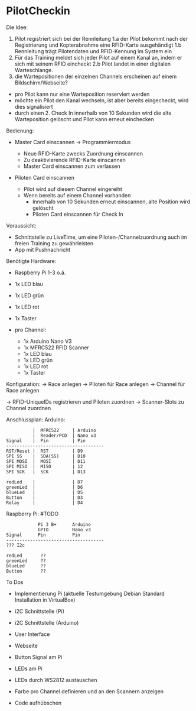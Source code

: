 # PilotCheckin

Die Idee:
1.  Pilot registriert sich bei der Rennleitung
1.a der Pilot bekommt nach der Registrierung und Kopterabnahme eine RFID-Karte ausgehändigt
1.b Rennleitung trägt Pilotendaten und RFID-Kennung im System ein
2.  Für das Training meldet sich jeder Pilot auf einem Kanal an, indem er sich mit seinem RFID eincheckt
2.b Pilot landet in einer digitalen Warteschlange.
3.  die Wartepositionen der einzelnen Channels erscheinen auf einem Bildschirm/Webseite?

- pro Pilot kann nur eine Warteposition reserviert werden
- möchte ein Pilot den Kanal wechseln, ist aber bereits eingecheckt, wird dies signalisiert
- durch einen 2. Check In innerhalb von 10 Sekunden wird die alte Warteposition gelöscht und Pilot kann erneut einchecken

Bedienung:
- Master Card einscannen -> Programmiermodus
  - Neue RFID-Karte zwecks Zuordnung einscannen
  - Zu deaktivierende RFID-Karte einscannen
  - Master Card einscannen zum verlassen

- Piloten Card einscannen
  - Pilot wird auf diesem Channel eingereiht
  - Wenn bereits auf einem Channel vorhanden
     - Innerhalb von 10 Sekunden erneut einscannen, alte Position wird gelöscht
     - Piloten Card einscannen für Check In

Voraussicht:
- Schnittstelle zu LiveTime, um eine Piloten-/Channelzuordnung auch im freien Training zu gewährleisten
- App mit Pushnachricht

Benötigte Hardware:
- Raspberry Pi 1-3 o.ä.
- 1x LED blau
- 1x LED grün
- 1x LED rot
- 1x Taster

- pro Channel:
  - 1x Arduino Nano V3
  - 1x MFRC522 RFID Scanner
  - 1x LED blau
  - 1x LED grün
  - 1x LED rot
  - 1x Taster


Konfiguration:
-> Race anlegen
-> Piloten für Race anlegen
-> Channel für Race anlegen

-> RFID-UniqueIDs registrieren und Piloten zuordnen
-> Scanner-Slots zu Channel zuordnen


Anschlussplan:
Arduino:

              |  MFRC522     | Arduino
              |  Reader/PCD  | Nano v3
    Signal    |  Pin         | Pin
    -------------------------------------
    RST/Reset |  RST         | D9
    SPI SS    |  SDA(SS)     | D10
    SPI MOSI  |  MOSI        | D11
    SPI MISO  |  MISO        | 12
    SPI SCK   |  SCK         | D13

    redLed    |              | D7
    greenLed  |              | D6
    blueLed   |              | D5
    Button    |              | D3
    Relay     |              | D4


 Raspberry Pi:
 #TODO

                Pi 3 B+      Arduino
                GPIO         Nano v3
    Signal      Pin          Pin
    -------------------------------------
    ??? I2c

    redLed       ??
    greenLed     ??
    blueLed      ??
    Button       ??
    
To Dos
- Implementierung Pi (aktuelle Testumgebung Debian Standard Installation in VirtualBox)
- i2C Schnittstelle (Pi)
- i2C Schnittstelle (Arduino)
- User Interface
- Webseite
- Button Signal am Pi
- LEDs am Pi

- LEDs durch WS2812 austauschen
- Farbe pro Channel definieren und an den Scannern anzeigen
- Code aufhübschen
